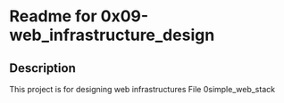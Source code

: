 # Readme for 0x09-web_infrastructure_design

## Description
This project is for designing web infrastructures
File 0simple_web_stack
